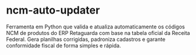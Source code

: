 # ncm-auto-updater
Ferramenta em Python que valida e atualiza automaticamente os códigos NCM de produtos do ERP Retaguarda com base na tabela oficial da Receita Federal. Gera planilhas corrigidas, padroniza cadastros e garante conformidade fiscal de forma simples e rápida.
